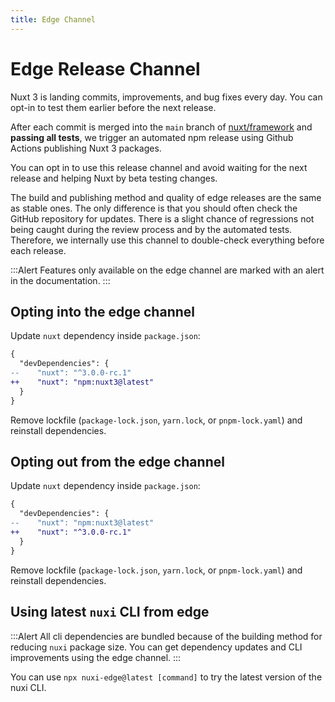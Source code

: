 ```yaml
---
title: Edge Channel
---
```


# Edge Release Channel

Nuxt 3 is landing commits, improvements, and bug fixes every day. You can opt-in to test them earlier before the next release.

After each commit is merged into the `main` branch of [nuxt/framework](https://github.com/nuxt/framework) and **passing all tests**, we trigger an automated npm release using Github Actions publishing Nuxt 3 packages.

You can opt in to use this release channel and avoid waiting for the next release and helping Nuxt by beta testing changes.

The build and publishing method and quality of edge releases are the same as stable ones. The only difference is that you should often check the GitHub repository for updates. There is a slight chance of regressions not being caught during the review process and by the automated tests. Therefore, we internally use this channel to double-check everything before each release.

:::Alert
Features only available on the edge channel are marked with an alert in the documentation.
:::

## Opting into the edge channel

Update `nuxt` dependency inside `package.json`:

```diff [package.json]
{
  "devDependencies": {
--    "nuxt": "^3.0.0-rc.1"
++    "nuxt": "npm:nuxt3@latest"
  }
}
```

Remove lockfile (`package-lock.json`, `yarn.lock`, or `pnpm-lock.yaml`) and reinstall dependencies.

## Opting out from the edge channel

Update `nuxt` dependency inside `package.json`:

```diff [package.json]
{
  "devDependencies": {
--    "nuxt": "npm:nuxt3@latest"
++    "nuxt": "^3.0.0-rc.1"
  }
}
```

Remove lockfile (`package-lock.json`, `yarn.lock`, or `pnpm-lock.yaml`) and reinstall dependencies.

## Using latest `nuxi` CLI from edge

:::Alert
All cli dependencies are bundled because of the building method for reducing `nuxi` package size. You can get dependency updates and CLI improvements using the edge channel.
:::

You can use `npx nuxi-edge@latest [command]` to try the latest version of the nuxi CLI.
